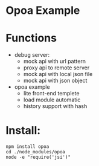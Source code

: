# Opoa Example

Functions
=====
 * debug server:
 	* mock api with url pattern
 	* proxy api to remote server
 	* mock api with local json file
 	* mock api with json object
 * opoa example
 	* lite front-end templete
 	* load module automatic 
 	* history support with hash
   
Install:
=====
	npm install opoa
	cd ./node_modules/opoa
	node -e "require('jsi')"
	